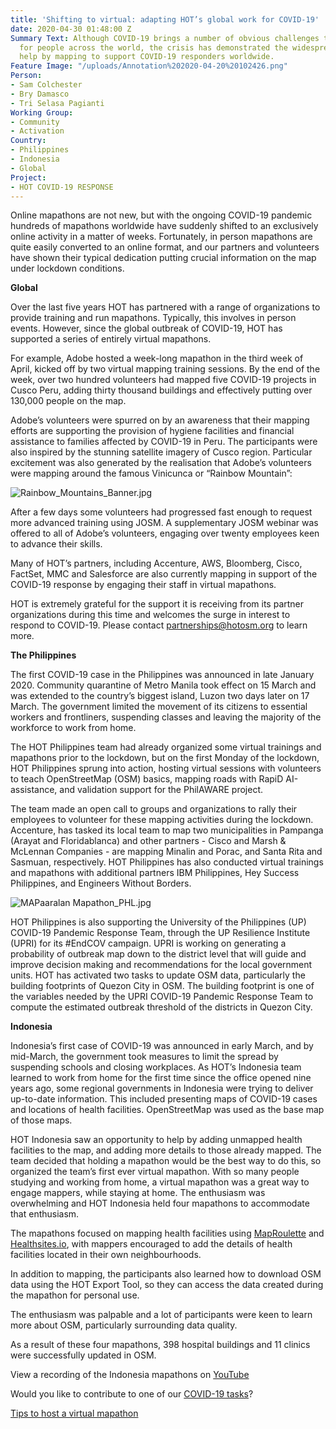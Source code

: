 ```yaml
---
title: 'Shifting to virtual: adapting HOT’s global work for COVID-19'
date: 2020-04-30 01:48:00 Z
Summary Text: Although COVID-19 brings a number of obvious challenges to daily life
  for people across the world, the crisis has demonstrated the widespread desire to
  help by mapping to support COVID-19 responders worldwide.
Feature Image: "/uploads/Annotation%202020-04-20%20102426.png"
Person:
- Sam Colchester
- Bry Damasco
- Tri Selasa Pagianti
Working Group:
- Community
- Activation
Country:
- Philippines
- Indonesia
- Global
Project:
- HOT COVID-19 RESPONSE
---
```


Online mapathons are not new, but with the ongoing COVID-19 pandemic hundreds of mapathons worldwide have suddenly shifted to an exclusively online activity in a matter of weeks. Fortunately, in person mapathons are quite easily converted to an online format, and our partners and volunteers have shown their typical dedication putting crucial information on the map under lockdown conditions.

**Global**

Over the last five years HOT has partnered with a range of organizations to provide training and run mapathons. Typically, this involves in person events. However, since the global outbreak of COVID-19, HOT has supported a series of entirely virtual mapathons.

For example, Adobe hosted a week-long mapathon in the third week of April, kicked off by two virtual mapping training sessions. By the end of the week, over two hundred volunteers had mapped five COVID-19 projects in Cusco Peru, adding thirty thousand buildings and effectively putting over 130,000 people on the map.

Adobe’s volunteers were spurred on by an awareness that their mapping efforts are supporting the provision of hygiene facilities and financial assistance to families affected by COVID-19 in Peru. The participants were also inspired by the stunning satellite imagery of Cusco region. Particular excitement was also generated by the realisation that Adobe’s volunteers were mapping around the famous Vinicunca or “Rainbow Mountain”:

![Rainbow_Mountains_Banner.jpg](/uploads/Rainbow_Mountains_Banner.jpg)

After a few days some volunteers had progressed fast enough to request more advanced training using JOSM. A supplementary JOSM webinar was offered to all of Adobe’s volunteers, engaging over twenty employees keen to advance their skills.

Many of HOT’s partners, including Accenture, AWS, Bloomberg, Cisco, FactSet, MMC and Salesforce are also currently mapping in support of the COVID-19 response by engaging their staff in virtual mapathons.

HOT is extremely grateful for the support it is receiving from its partner organizations during this time and welcomes the surge in interest to respond to COVID-19. Please contact [partnerships@hotosm.org](mailto:partnerships@hotosm.org) to learn more.

**The Philippines**

The first COVID-19 case in the Philippines was announced in late January 2020. Community quarantine of Metro Manila took effect on 15 March and was extended to the country’s biggest island, Luzon two days later on 17 March. The government limited the movement of its citizens to essential workers and frontliners, suspending classes and leaving the majority of the workforce to work from home.

The HOT Philippines team had already organized some virtual trainings and mapathons prior to the lockdown, but on the first Monday of the lockdown, HOT Philippines sprung into action, hosting virtual sessions with volunteers to teach OpenStreetMap (OSM) basics, mapping roads with RapiD AI-assistance, and validation support for the PhilAWARE project.

The team made an open call to groups and organizations to rally their employees to volunteer for these mapping activities during the lockdown. Accenture, has tasked its local team to map two municipalities in Pampanga (Arayat and Floridablanca) and other partners - Cisco and Marsh & McLennan Companies - are mapping Minalin and Porac, and Santa Rita and Sasmuan, respectively. HOT Philippines has also conducted virtual trainings and mapathons with additional partners IBM Philippines, Hey Success Philippines, and Engineers Without Borders.

![MAPaaralan Mapathon_PHL.jpg](/uploads/MAPaaralan%20Mapathon_PHL.jpg)

HOT Philippines is also supporting the University of the Philippines (UP) COVID-19 Pandemic Response Team, through the UP Resilience Institute (UPRI) for its #EndCOV campaign. UPRI is working on generating a probability of outbreak map down to the district level that will guide and improve decision making and recommendations for the local government units. HOT has activated two tasks to update OSM data, particularly the building footprints of Quezon City in OSM. The building footprint is one of the variables needed by the UPRI COVID-19 Pandemic Response Team to compute the estimated outbreak threshold of the districts in Quezon City.

**Indonesia**

Indonesia’s first case of COVID-19 was announced in early March, and by mid-March, the government took measures to limit the spread by suspending schools and closing workplaces. As HOT’s Indonesia team learned to work from home for the first time since the office opened nine years ago, some regional governments in Indonesia were trying to deliver up-to-date information. This included presenting maps of COVID-19 cases and locations of health facilities. OpenStreetMap was used as the base map of those maps.

HOT Indonesia saw an opportunity to help by adding unmapped health facilities to the map, and adding more details to those already mapped. The team decided that holding a mapathon would be the best way to do this, so organized the team’s first ever virtual mapathon. With so many people studying and working from home, a virtual mapathon was a great way to engage mappers, while staying at home. The enthusiasm was overwhelming and HOT Indonesia held four mapathons to accommodate that enthusiasm.

The mapathons focused on mapping health facilities using [MapRoulette](https://maproulette.org/) and [Healthsites.io](https://healthsites.io/), with mappers encouraged to add the details of health facilities located in their own neighbourhoods.

In addition to mapping, the participants also learned how to download OSM data using the HOT Export Tool, so they can access the data created during the mapathon for personal use.

The enthusiasm was palpable and a lot of participants were keen to learn more about OSM, particularly surrounding data quality.

As a result of these four mapathons, 398 hospital buildings and 11 clinics were successfully updated in OSM.

View a recording of the Indonesia mapathons on [YouTube](https://www.youtube.com/channel/UCRqMbcsT9ummMvByc1BlsDQ)

Would you like to contribute to one of our [COVID-19 tasks](https://tasks.hotosm.org/contribute?difficulty=ALL&campaign=COVID-19)?

[Tips to host a virtual mapathon](https://docs.google.com/document/d/1Ta1wAyM8KLdOAP59_qFf1hhb8SHKXuLLodWD9KIiCTE/edit?usp=sharing)